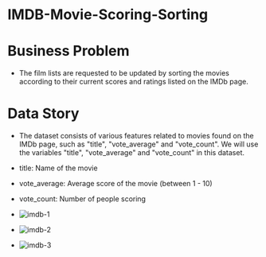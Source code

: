 # IMDB-Movie-Scoring-Sorting

# Business Problem
- The film lists are requested to be updated by sorting the movies according to their current scores and ratings listed on the IMDb page.

# Data Story
- The dataset consists of various features related to movies found on the IMDb page, such as "title", "vote_average" and "vote_count".
We will use the variables "title", "vote_average" and "vote_count" in this dataset.

- title: Name of the movie
- vote_average: Average score of the movie (between 1 - 10)
- vote_count: Number of people scoring
- ![imdb-1](https://github.com/mmehmetisik/IMDB-Movie-Scoring-Sorting/assets/64706956/525d0ff3-be09-4fa9-83fb-7c493844b3a7)
- ![imdb-2](https://github.com/mmehmetisik/IMDB-Movie-Scoring-Sorting/assets/64706956/703f16e4-fe40-46d7-ad3b-8be029cf6faa)
- ![imdb-3](https://github.com/mmehmetisik/IMDB-Movie-Scoring-Sorting/assets/64706956/5693bad1-7206-4a05-a556-7ce963a5bc69)
